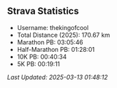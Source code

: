 


## Strava Statistics

- Username: thekingofcool
- Total Distance (2025): 170.67 km
- Marathon PB: 03:05:46
- Half-Marathon PB: 01:28:01
- 10K PB: 00:40:34
- 5K PB: 00:19:11

*Last Updated: 2025-03-13 01:48:12*
